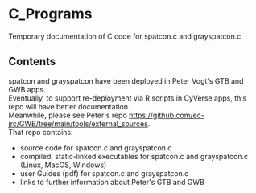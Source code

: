 # C_Programs
Temporary documentation of C code for spatcon.c and grayspatcon.c.  

## Contents
spatcon and grayspatcon have been deployed in Peter Vogt's GTB and GWB apps.  
Eventually, to support re-deployment via R scripts in CyVerse apps, this repo will have better documentation.  
Meanwhile, please see Peter's repo https://github.com/ec-jrc/GWB/tree/main/tools/external_sources.  
That repo contains:  
- source code for spatcon.c and grayspatcon.c
- compiled, static-linked executables for spatcon.c and grayspatcon.c (Linux, MacOS, Windows)
- user Guides (pdf) for spatcon.c and grayspatcon.c
- links to further information about Peter's GTB and GWB